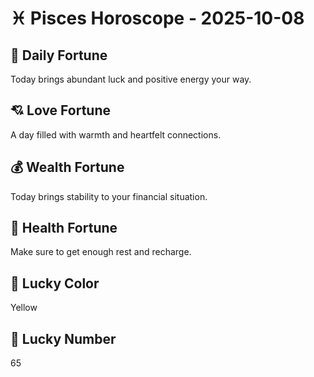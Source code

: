 # ♓ Pisces Horoscope - 2025-10-08

## 🎯 Daily Fortune

Today brings abundant luck and positive energy your way.

## 💘 Love Fortune

A day filled with warmth and heartfelt connections.

## 💰 Wealth Fortune

Today brings stability to your financial situation.

## 🌱 Health Fortune

Make sure to get enough rest and recharge.

## 🎨 Lucky Color

Yellow

## 🔢 Lucky Number

65
